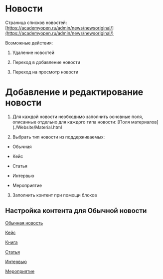 Новости
===============

Страница списков новостей: [https://academyopen.ru/admin/news/newsoriginal/](https://academyopen.ru/admin/news/newsoriginal/)

Возможные действия:

1.  Удаление новостей

2.  Переход в добавление новости

3.  Переход на просмотр новости

Добавление и редактирование новости
===================================

1) Для каждой новости необходимо заполнить основные поля, описанные отдельно для каждого типа новости: [Поля материалов](./Website/Material.html

2) Выбрать тип новости из поддерживаемых:

* Обычная

* Кейс

* Статья

* Интервью

* Мероприятие

3) Заполнить контент при помощи блоков

Настройка контента для Обычной новости
--------------------------------------

[Обычная новость](./News/General_news.md)

[Кейс](./News/case.md)

[Книга](./News/Book.md)

[Статья](./News/Article.md)

[Интервью](./News/Interview.md)

[Мероприятие](./News/Event.md)
